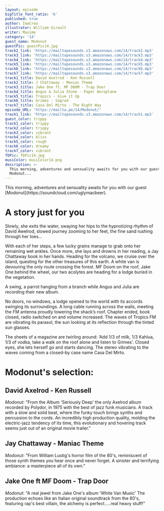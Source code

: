 ```yaml
---
layout: episode
bigTitle_font_ratio: '6'
published: true
author: ImaCrea
illustrator: William Girault
writer: Maxime
category: '14'
guest_name: Modonut
guestPic: guestPic14.jpg
track2_link: 'https://mailtapesounds.s3.amazonaws.com/14/track2.mp3'
track3_link: 'https://mailtapesounds.s3.amazonaws.com/14/track3.mp3'
track4_link: 'https://mailtapesounds.s3.amazonaws.com/14/track4.mp3'
track5_link: 'https://mailtapesounds.s3.amazonaws.com/14/track5.mp3'
track6_link: 'https://mailtapesounds.s3.amazonaws.com/14/track6.mp3'
track7_link: 'https://mailtapesounds.s3.amazonaws.com/14/track7.mp3'
track1_title: David Axelrod - Ken Russell
track2_title: J Chattaway - Maniac Theme
track3_title: Jake One ft. MF DOOM - Trap Door
track4_title: Angus & Julia Stone - Paper Aeroplane
track5_title: Tropics - Give it Up
track6_title: Grimes - Sagrad
track7_title: Casa Del Mirto - The Right Way
episode_URL: 'https://mailta.pe/14/Modonut/'
track1_link: 'https://mailtapesounds.s3.amazonaws.com/14/track1.mp3'
guest_color: trippy
track1_color: trippy
track2_color: trippy
track3_color: vibrant
track4_color: bliss
track5_color: rough
track6_color: dreamy
track7_color: vibrant
fbPic: fbPic14.jpg
musiColor: musiColor14.png
description: >-
  This morning, adventures and sensuality awaits for you with our guest
  Modonut...
---
```

<p id="introduction">
This morning, adventures and sensuality awaits for you with our guest [Modonut](https://soundcloud.com/uglymacbeer).</p>


# A story just for you

Slowly, she exits the water, swaying her hips to the hypnotizing rhythm of David Awelrod, slowed journey zooming to her feet, the fine sand rushing through her toes...

With each of her steps, a few lucky grains manage to grab onto her remaining wet ankles. Once more, she lays and drowns in her reading, a Jay Chattaway book in her hands. Heading for the volcano, we cruise over the island, questing for the other treasures of this earth. A white van is devouring the only route crossing the forest. MF Doom on the roof, Jake One behind the wheel, our two acolytes are heading for a lodge buried in the vegetation.

A swing, a parrot hanging from a branch while Angus and Julia are recording their new album.

No doors, no windows, a lodge opened to the world with its accords swinging its surroundings. A long cable running across the walls, meeting the FM antenna proudly towering the shack’s roof. Chapter ended, book closed, radio switched on and volume increased. The waves of Tropics FM are vibrating its parasol, the sun looking at its reflection through the tinted sun glasses.

The sheets of a magazine are twirling around: ‘Add 1/3 of milk, 1/3 Kahlua, 1/3 of vodka, take a walk on the roof alone and listen to Grimes'. Closed eyes, she lets herself go and starts dancing. The stereo vibrating to the waves coming from a closed-by case name Casa Del Mirto. 

# Modonut's selection:

## David Axelrod - Ken Russell
_Modonut_: "From the Album 'Seriously Deep' the only Axelrod album recorded by Polydor, in 1975 with the best of jazz funk musicians.
A track with a slow and solid beat, where the funky touch brings synths and percussion to the cords. An incredibly high production quality, molding the electric-jazz tendency of its time, this evolutionary and hovering track seems just out of an original movie trailer."

## Jay Chattaway - Maniac Theme

_Modonut_: "From William Lustig's horror film of the 80's, reminiscent of those synth themes you hear once and never forget. A sinister and terrifying ambiance: a masterpiece all of its own."

## Jake One ft MF Doom - Trap Door

_Modonut_: "A real jewel from Jake One's album 'White Van Music'
The production echoes like an Italian original soundtrack from the 60's, featuring rap's best villain, the alchemy is perfect.....real heavy stuff!"
